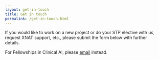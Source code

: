```yaml
---
layout: get-in-touch
title: Get in touch
permalink: /get-in-touch.html
---
```


If you would like to work on a new project or do your STP elective with us, request XNAT support, etc., please submit 
the form below with further details.

For Fellowships in Clinical AI, please [email](mailto:ai.fellowships@nhs.net) instead.

